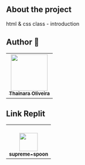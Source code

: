 ## <a name="About"></a>About the project
html &amp; css class - introduction

## <a name="Author"></a>Author :construction_worker:
<!-- ALL-CONTRIBUTORS-LIST:START - Do not remove or modify this section -->
<!-- prettier-ignore-start -->
<!-- markdownlint-disable -->
<table>
    <tr>
        <td align="center">
            <a href="https://github.com/thaisdo">
                <img src="https://avatars.githubusercontent.com/u/98191942?v=4" width="100px; alt="" /><br />
                <sub><b>Thainara Oliveira</b></sub>
            </a><br />
        </td>
</table>

## Link Replit
<table>
    <tr>
        <td align="center">
            <a href="https://supreme-spoon.thaisdo1.repl.co/"><br />
                <img src="https://upload.wikimedia.org/wikipedia/commons/thumb/7/78/New_Replit_Logo.svg/1200px-New_Replit_Logo.svg.png" width="50px; alt="" /><br />
                <sub><b>supreme-spoon</b></sub>
            </a><br />
        </td>
</table>
